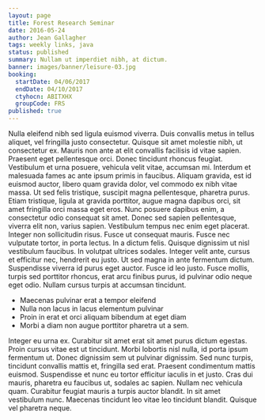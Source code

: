 ```yaml
---
layout: page
title: Forest Research Seminar
date: 2016-05-24
author: Jean Gallagher
tags: weekly links, java
status: published
summary: Nullam ut imperdiet nibh, at dictum.
banner: images/banner/leisure-03.jpg
booking:
  startDate: 04/06/2017
  endDate: 04/10/2017
  ctyhocn: ABITXHX
  groupCode: FRS
published: true
---
```

Nulla eleifend nibh sed ligula euismod viverra. Duis convallis metus in tellus aliquet, vel fringilla justo consectetur. Quisque sit amet molestie nibh, ut consectetur ex. Mauris non ante at elit convallis facilisis id vitae sapien. Praesent eget pellentesque orci. Donec tincidunt rhoncus feugiat. Vestibulum et urna posuere, vehicula velit vitae, accumsan mi. Interdum et malesuada fames ac ante ipsum primis in faucibus. Aliquam gravida, est id euismod auctor, libero quam gravida dolor, vel commodo ex nibh vitae massa. Ut sed felis tristique, suscipit magna pellentesque, pharetra purus.
Etiam tristique, ligula at gravida porttitor, augue magna dapibus orci, sit amet fringilla orci massa eget eros. Nunc posuere dapibus enim, a consectetur odio consequat sit amet. Donec sed sapien pellentesque, viverra elit non, varius sapien. Vestibulum tempus nec enim eget placerat. Integer non sollicitudin risus. Fusce ut consequat mauris. Fusce nec vulputate tortor, in porta lectus. In a dictum felis. Quisque dignissim ut nisl vestibulum faucibus. In volutpat ultrices sodales. Integer velit ante, cursus et efficitur nec, hendrerit eu justo. Ut sed magna in ante fermentum dictum. Suspendisse viverra id purus eget auctor. Fusce id leo justo. Fusce mollis, turpis sed porttitor rhoncus, erat arcu finibus purus, id pulvinar odio neque eget odio. Nullam cursus turpis at accumsan tincidunt.

* Maecenas pulvinar erat a tempor eleifend
* Nulla non lacus in lacus elementum pulvinar
* Proin in erat et orci aliquam bibendum at eget diam
* Morbi a diam non augue porttitor pharetra ut a sem.

Integer eu urna ex. Curabitur sit amet erat sit amet purus dictum egestas. Proin cursus vitae est ut tincidunt. Morbi lobortis nisl nulla, id porta ipsum fermentum ut. Donec dignissim sem ut pulvinar dignissim. Sed nunc turpis, tincidunt convallis mattis et, fringilla sed erat. Praesent condimentum mattis euismod. Suspendisse et nunc eu tortor efficitur iaculis in et justo. Cras dui mauris, pharetra eu faucibus ut, sodales ac sapien. Nullam nec vehicula quam. Curabitur feugiat mauris a turpis auctor blandit. In sit amet vestibulum nunc. Maecenas tincidunt leo vitae leo tincidunt blandit. Quisque vel pharetra neque.
